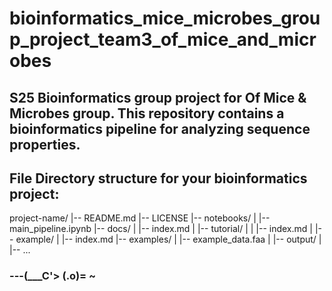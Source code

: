 # bioinformatics_mice_microbes_group_project_team3_of_mice_and_microbes
##  S25 Bioinformatics group project for Of Mice &amp; Microbes group. This repository contains a bioinformatics pipeline for analyzing sequence properties.
## File Directory structure for your bioinformatics project:   

project-name/
|-- README.md
|-- LICENSE
|-- notebooks/
|   |-- main_pipeline.ipynb
|-- docs/
|   |-- index.md
|   |-- tutorial/
|   |   |-- index.md
|   |-- example/
|       |-- index.md
|-- examples/
|   |-- example_data.faa
|   |-- output/
|       |-- ...

### ---(___C'>   (.o)=   ~

